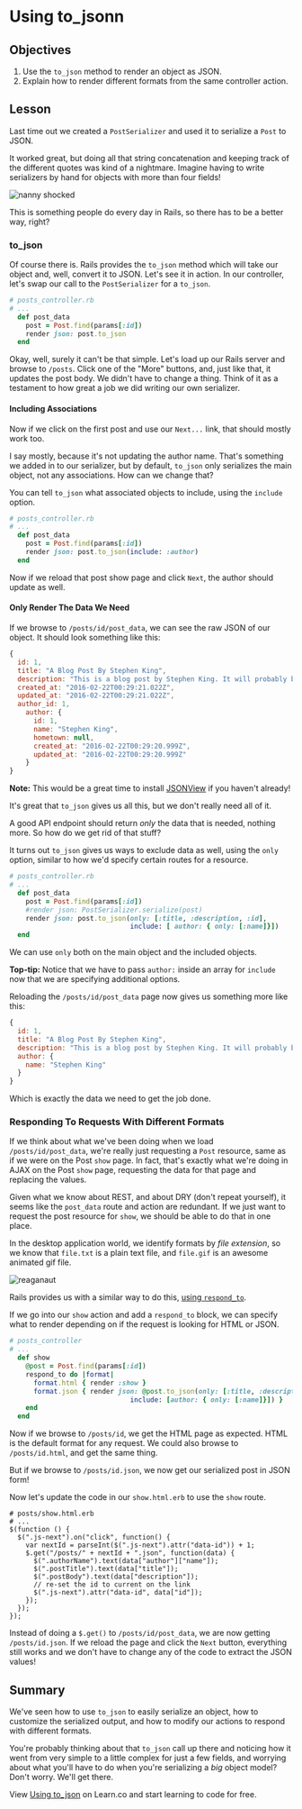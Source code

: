 # Using to_jsonn 

## Objectives

1. Use the `to_json` method to render an object as JSON.
2. Explain how to render different formats from the same controller action.

## Lesson

Last time out we created a `PostSerializer` and used it to serialize a `Post` to JSON.

It worked great, but doing all that string concatenation and keeping track of the different quotes was kind of a nightmare. Imagine having to write serializers by hand for objects with more than four fields!

![nanny shocked](http://i.giphy.com/LJPfWhMCs9Rks.gif)

This is something people do every day in Rails, so there has to be a better way, right?

### to_json

Of course there is. Rails provides the `to_json` method which will take our object and, well, convert it to JSON. Let's see it in action. In our controller, let's swap our call to the `PostSerializer` for a `to_json`.

```ruby
# posts_controller.rb
# ...
  def post_data
    post = Post.find(params[:id])
    render json: post.to_json
  end
```

Okay, well, surely it can't be that simple. Let's load up our Rails server and browse to `/posts`. Click one of the "More" buttons, and, just like that, it updates the post body. We didn't have to change a thing. Think of it as a testament to how great a job we did writing our own serializer.

#### Including Associations

Now if we click on the first post and use our `Next...` link, that should mostly work too.

I say mostly, because it's not updating the author name. That's something we added in to our serializer, but by default, `to_json` only serializes the main object, not any associations. How can we change that?

You can tell `to_json` what associated objects to include, using the `include` option.

```ruby
# posts_controller.rb
# ...
  def post_data
    post = Post.find(params[:id])
    render json: post.to_json(include: :author)
  end
```

Now if we reload that post show page and click `Next`, the author should update as well.

#### Only Render The Data We Need

If we browse to `/posts/id/post_data`, we can see the raw JSON of our object. It should look something like this:

```javascript
{
  id: 1,
  title: "A Blog Post By Stephen King",
  description: "This is a blog post by Stephen King. It will probably be a movie soon.",
  created_at: "2016-02-22T00:29:21.022Z",
  updated_at: "2016-02-22T00:29:21.022Z",
  author_id: 1,
    author: {
      id: 1,
      name: "Stephen King",
      hometown: null,
      created_at: "2016-02-22T00:29:20.999Z",
      updated_at: "2016-02-22T00:29:20.999Z"
    }
}
```

**Note:** This would be a great time to install [JSONView](https://chrome.google.com/webstore/detail/jsonview/chklaanhfefbnpoihckbnefhakgolnmc?hl=en) if you haven't already!

It's great that `to_json` gives us all this, but we don't really need all of it.

A good API endpoint should return *only* the data that is needed, nothing more. So how do we get rid of that stuff?

It turns out `to_json` gives us ways to exclude data as well, using the `only` option, similar to how we'd specify certain routes for a resource.

```ruby
# posts_controller.rb
# ...
  def post_data
    post = Post.find(params[:id])
    #render json: PostSerializer.serialize(post)
    render json: post.to_json(only: [:title, :description, :id],
                              include: [ author: { only: [:name]}])
  end
```

We can use `only` both on the main object and the included objects.

**Top-tip:** Notice that we have to pass `author:` inside an array for `include` now that we are specifying additional options.

Reloading the `/posts/id/post_data` page now gives us something more like this:

```javascript
{
  id: 1,
  title: "A Blog Post By Stephen King",
  description: "This is a blog post by Stephen King. It will probably be a movie soon.",
  author: {
    name: "Stephen King"
  }
}
```

Which is exactly the data we need to get the job done.

### Responding To Requests With Different Formats

If we think about what we've been doing when we load `/posts/id/post_data`, we're really just requesting a `Post` resource, same as if we were on the Post `show` page. In fact, that's exactly what we're doing in AJAX on the Post `show` page, requesting the data for that page and replacing the values.

Given what we know about REST, and about DRY (don't repeat yourself), it seems like the `post_data` route and action are redundant. If we just want to request the post resource for `show`, we should be able to do that in one place.

In the desktop application world, we identify formats by *file extension*, so we know that `file.txt` is a plain text file, and `file.gif` is an awesome animated gif file.

![reaganaut](http://i.giphy.com/MCKQEmHkUyGf6.gif)

Rails provides us with a similar way to do this, [using `respond_to`](http://apidock.com/rails/ActionController/MimeResponds/InstanceMethods/respond_to).

If we go into our `show` action and add a `respond_to` block, we can specify what to render depending on if the request is looking for HTML or JSON.

```ruby
# posts_controller
# ...
  def show
    @post = Post.find(params[:id])
    respond_to do |format|
      format.html { render :show }
      format.json { render json: @post.to_json(only: [:title, :description, :id],
                              include: [author: { only: [:name]}]) }
    end
  end
```

Now if we browse to `/posts/id`, we get the HTML page as expected. HTML is the default format for any request. We could also browse to `/posts/id.html`, and get the same thing.

But if we browse to `/posts/id.json`, we now get our serialized post in JSON form!

Now let's update the code in our `show.html.erb` to use the `show` route.

```erb
# posts/show.html.erb
# ...
$(function () {
  $(".js-next").on("click", function() {
    var nextId = parseInt($(".js-next").attr("data-id")) + 1;
    $.get("/posts/" + nextId + ".json", function(data) {
      $(".authorName").text(data["author"]["name"]);
      $(".postTitle").text(data["title"]);
      $(".postBody").text(data["description"]);
      // re-set the id to current on the link
      $(".js-next").attr("data-id", data["id"]);
    });
  });
});
```

Instead of doing a `$.get()` to `/posts/id/post_data`, we are now getting `/posts/id.json`. If we reload the page and click the `Next` button, everything still works and we don't have to change any of the code to extract the JSON values!

## Summary

We've seen how to use `to_json` to easily serialize an object, how to customize the serialized output, and how to modify our actions to respond with different formats.

You're probably thinking about that `to_json` call up there and noticing how it went from very simple to a little complex for just a few fields, and worrying about what you'll have to do when you're serializing a *big* object model? Don't worry. We'll get there.

<p data-visibility='hidden'>View <a href='https://learn.co/lessons/using-to-json-ruby'>Using to_json</a> on Learn.co and start learning to code for free.</p>
